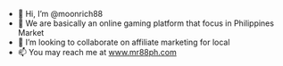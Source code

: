 - 👋 Hi, I’m @moonrich88
- 👀 We are basically an online gaming platform that focus in Philippines Market
- 💞️ I’m looking to collaborate on affiliate marketing for local 
- 📫 You may reach me at www.mr88ph.com

<!---
moonrich88/moonrich88 is a ✨ special ✨ repository because its `README.md` (this file) appears on your GitHub profile.
You can click the Preview link to take a look at your changes.
--->
